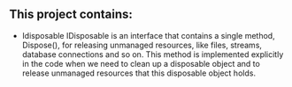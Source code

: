 ## This project contains:

* Idisposable
IDisposable is an interface that contains a single method, Dispose(), for releasing unmanaged resources, like files, streams, database connections and so on.
This method is implemented explicitly in the code when we need to clean up a disposable object and to release unmanaged resources that this disposable object holds.
